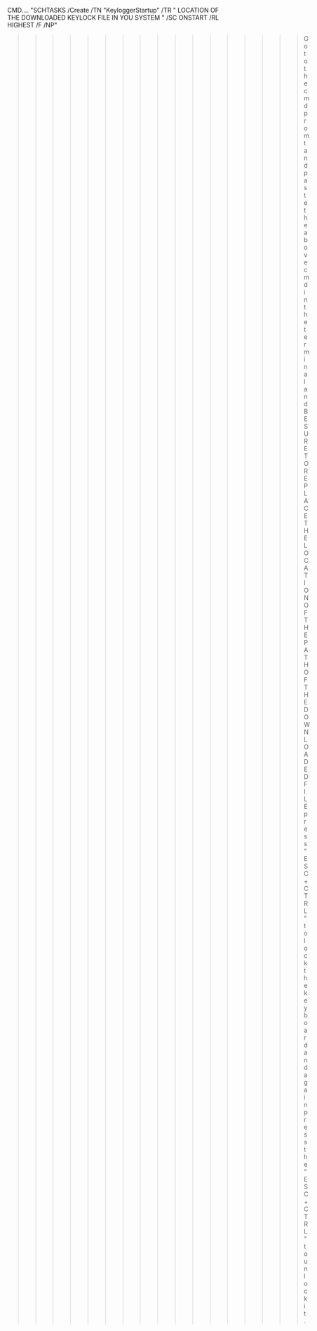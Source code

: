 CMD....   "SCHTASKS /Create /TN "KeyloggerStartup" /TR "  LOCATION OF THE DOWNLOADED KEYLOCK FILE IN YOU SYSTEM " /SC ONSTART /RL HIGHEST /F /NP"


>>>>>>>>>>>>>>>>> Go to the cmd promt and paste the above cmd in the terminal and BE SURE TO REPLACE THE LOCATION OF THE PATH OF THE DOWNLOADED FILE
>>>>>>>>>>>>>>>>> press "ESC+CTRL" to lock the keyboard and again press the "ESC+CTRL" to unlock it.
